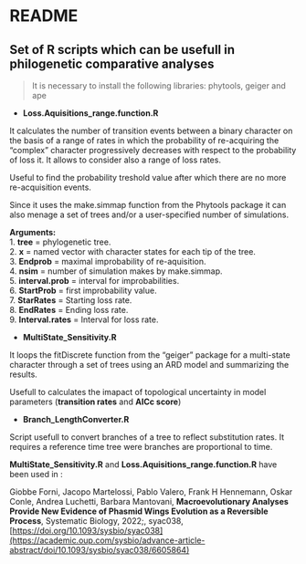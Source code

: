 README
================

## Set of R scripts which can be usefull in philogenetic comparative analyses

> It is necessary to install the following libraries: phytools, geiger
> and ape

  - **Loss.Aquisitions\_range.function.R**

It calculates the number of transition events between a binary character
on the basis of a range of rates in which the probability of
re-acquiring the “complex” character progressively decreases with
respect to the probability of loss it. It allows to consider also a
range of loss rates.

Useful to find the probability treshold value after which there are no
more re-acquisition events.

Since it uses the make.simmap function from the Phytools package it can
also menage a set of trees and/or a user-specified number of
simulations.

**Arguments:**  
1\. **tree** = phylogenetic tree.  
2\. **x** = named vector with character states for each tip of the
tree.  
3\. **Endprob** = maximal improbability of re-aquisition.  
4\. **nsim** = number of simulation makes by make.simmap.  
5\. **interval.prob** = interval for improbabilities.  
6\. **StartProb** = first improbability value.  
7\. **StarRates** = Starting loss rate.  
8\. **EndRates** = Ending loss rate.  
9\. **Interval.rates** = Interval for loss rate.

  - **MultiState\_Sensitivity.R**

It loops the fitDiscrete function from the “geiger” package for a
multi-state character through a set of trees using an ARD model and
summarizing the results.

Usefull to calculates the imapact of topological uncertainty in model
parameters (**transition rates** and **AICc score**)

   - **Branch\_LengthConverter.R**

Script usefull to convert branches of a tree to reflect substitution rates. It requires a reference time tree were branches are proportional to time. 

**MultiState\_Sensitivity.R** and **Loss.Aquisitions\_range.function.R** have been used in :

Giobbe Forni, Jacopo Martelossi, Pablo Valero, Frank H Hennemann, Oskar Conle, Andrea Luchetti, Barbara Mantovani, **Macroevolutionary Analyses Provide New Evidence of Phasmid Wings Evolution as a Reversible Process**, Systematic Biology, 2022;, syac038, [https://doi.org/10.1093/sysbio/syac038](https://academic.oup.com/sysbio/advance-article-abstract/doi/10.1093/sysbio/syac038/6605864)
